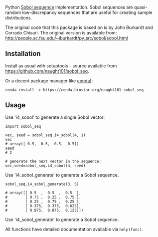 Python [Sobol sequence](https://en.wikipedia.org/wiki/Sobol_sequence) implementation.
Sobol sequences are quasi-random low-discrepancy sequences that are useful for creating sample distributions.

The original code that this package is based on is by John Burkardt and Corrado Chisari.
The original version is available from:
http://people.sc.fsu.edu/~jburkardt/py_src/sobol/sobol.html

Installation
------------

Install as usual with setuptools - source available from https://github.com/naught101/sobol_seq.

Or a decent package manager like [conda](http://conda.pydata.org/docs/)):

    conda install -c https://conda.binstar.org/naught101 sobol_seq

Usage
-----

Use 'i4_sobol' to generate a single Sobol vector:

```
import sobol_seq

vec, seed = sobol_seq.i4_sobol(4, 1)
vec
# array([ 0.5,  0.5,  0.5,  0.5])
seed
# 2

# generate the next vector in the sequence:
vec,seed=sobol_seq.i4_sobol(4, seed)
```

Use 'i4_sobol_generate' to generate a Sobol sequence.

```
sobol_seq.i4_sobol_generate(3, 5)

# array([[ 0.5  ,  0.5  ,  0.5  ],
#        [ 0.75 ,  0.25 ,  0.75 ],
#        [ 0.25 ,  0.75 ,  0.25 ],
#        [ 0.375,  0.375,  0.625],
#        [ 0.875,  0.875,  0.125]])
```

Use 'i4_sobol_generate' to generate a Sobol sequence.

All functions have detailed documentation available via `help(func)`.

